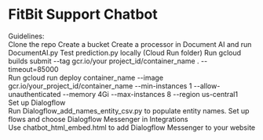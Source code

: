 # FitBit Support Chatbot

Guidelines:  
<b></b>  Clone the repo
<b></b>  Create a bucket
<b></b>  Create a processor in Document AI and run DocumentAI.py
<b></b>  Test prediction.py locally (Cloud Run folder)
<b></b>  Run gcloud builds submit --tag gcr.io/your project_id/container_name . --timeout=85000  
<b></b>  Run gcloud run deploy container_name --image gcr.io/your_project_id/container_name --min-instances 1 --allow-unauthenticated --memory 4Gi --max-instances 8 --region us-central1  
<b></b>  Set up Dialogflow  
<b></b>  Run Dialogflow_add_names_entity_csv.py to populate entity names. Set up flows and choose Dialogflow Messenger in Integrations  
<b></b>  Use chatbot_html_embed.html to add Dialogflow Messenger to your website
